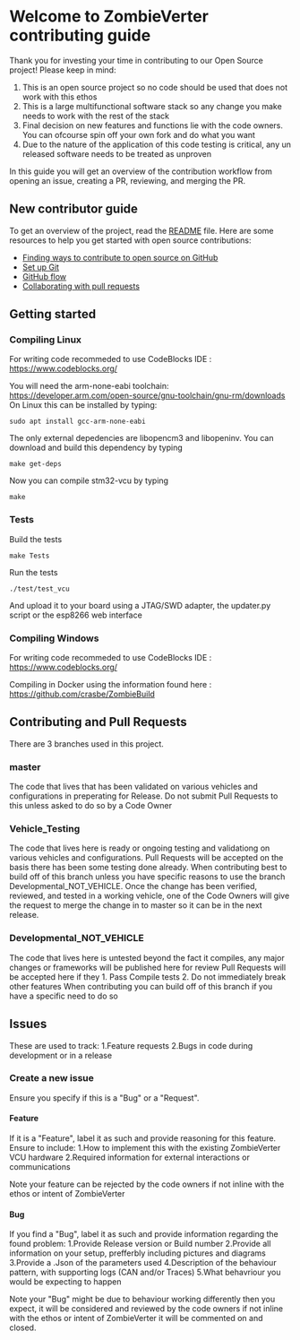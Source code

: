 # Welcome to ZombieVerter contributing guide <!-- omit in toc -->

Thank you for investing your time in contributing to our Open Source project! 
Please keep in mind:
1. This is an open source project so no code should be used that does not work with this ethos
2. This is a large multifunctional software stack so any change you make needs to work with the rest of the stack
3. Final decision on new features and functions lie with the code owners. You can ofcourse spin off your own fork and do what you want
4. Due to the nature of the application of this code testing is critical, any un released software needs to be treated as unproven

In this guide you will get an overview of the contribution workflow from opening an issue, creating a PR, reviewing, and merging the PR.


## New contributor guide

To get an overview of the project, read the [README](../README.md) file. Here are some resources to help you get started with open source contributions:

- [Finding ways to contribute to open source on GitHub](https://docs.github.com/en/get-started/exploring-projects-on-github/finding-ways-to-contribute-to-open-source-on-github)
- [Set up Git](https://docs.github.com/en/get-started/git-basics/set-up-git)
- [GitHub flow](https://docs.github.com/en/get-started/using-github/github-flow)
- [Collaborating with pull requests](https://docs.github.com/en/github/collaborating-with-pull-requests)

## Getting started

### Compiling Linux
For writing code recommeded to use CodeBlocks IDE :  https://www.codeblocks.org/

You will need the arm-none-eabi toolchain: https://developer.arm.com/open-source/gnu-toolchain/gnu-rm/downloads
On Linux this can be installed by typing:

`sudo apt install gcc-arm-none-eabi`

The only external depedencies are libopencm3 and libopeninv. You can download and build this dependency by typing

`make get-deps`

Now you can compile stm32-vcu by typing

`make`

### Tests

Build the tests

`make Tests`

Run the tests

`./test/test_vcu`

And upload it to your board using a JTAG/SWD adapter, the updater.py script or the esp8266 web interface

### Compiling Windows

For writing code recommeded to use CodeBlocks IDE :  https://www.codeblocks.org/

Compiling in Docker using the information found here : https://github.com/crasbe/ZombieBuild

## Contributing and Pull Requests

There are 3 branches used in this project.

### master
The code that lives that has been validated on various vehicles and configurations in preperating for Release. 
Do not submit Pull Requests to this unless asked to do so by a Code Owner

### Vehicle_Testing 
The code that lives here is ready or ongoing testing and validationg on various vehicles and configurations.
Pull Requests will be accepted on the basis there has been some testing done already. 
When contributing best to build off of this branch unless you have specific reasons to use the branch Developmental_NOT_VEHICLE. 
Once the change has been verified, reviewed, and tested in a working vehicle, one of the Code Owners will give the request to 
merge the change in to master so it can be in the next release. 

### Developmental_NOT_VEHICLE 
The code that lives here is untested beyond the fact it compiles, any major changes or frameworks will be published here for review
Pull Requests will be accepted here if they 1. Pass Compile tests 2. Do not immediately break other features
When contributing you can build off of this branch if you have a specific need to do so

## Issues
These are used to track:
1.Feature requests
2.Bugs in code during development or in a release

### Create a new issue
Ensure you specify if this is a "Bug" or a "Request".

#### Feature
If it is a "Feature", label it as such and provide reasoning for this feature. Ensure to include:
1.How to implement this with the existing ZombieVerter VCU hardware
2.Required information for external interactions or communications

Note your feature can be rejected by the code owners if not inline with the ethos or intent of ZombieVerter

#### Bug
If you find a "Bug", label it as such and provide information regarding the found problem:
1.Provide Release version or Build number
2.Provide all information on your setup, prefferbly including pictures and diagrams
3.Provide a .Json of the parameters used
4.Description of the behaviour pattern, with supporting logs (CAN and/or Traces)
5.What behavriour you would be expecting to happen

Note your "Bug" might be due to behaviour working differently then you expect, it will be considered and reviewed by the code owners if not inline with the ethos or intent of ZombieVerter it will be commented on and closed.
